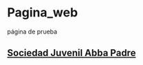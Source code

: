 # Pagina_web
página de prueba


## [Sociedad Juvenil Abba Padre](https://www.instagram.com/socie_abbapadre/)
